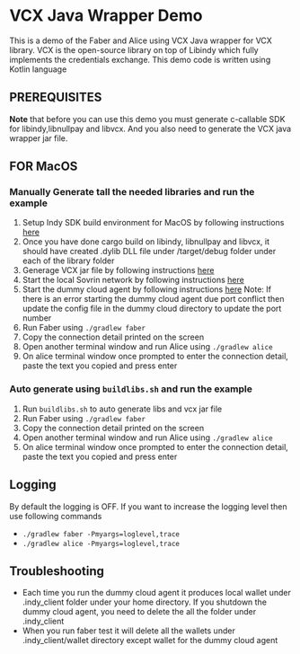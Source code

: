 # VCX Java Wrapper Demo

This is a demo of the Faber and Alice using VCX Java wrapper for VCX library.
VCX is the open-source library on top of Libindy which fully implements the credentials exchange.
This demo code is written using Kotlin language

## PREREQUISITES
**Note** that before you can use this demo you must generate c-callable SDK for libindy,libnullpay and libvcx. And you also need to generate the VCX java wrapper jar file.

## FOR MacOS

### Manually Generate tall the needed libraries and run the example

1. Setup Indy SDK build environment for MacOS by following instructions [here](https://github.com/hyperledger/indy-sdk/blob/master/docs/build-guides/mac-build.md)
2. Once you have done cargo build on libindy, libnullpay and libvcx, it should have created .dylib DLL file under /target/debug folder under each of the library folder
3. Generage VCX jar file by following instructions [here](https://github.com/hyperledger/indy-sdk/tree/master/vcx/wrappers/java#jar)
4. Start the local Sovrin network by following instructions [here](https://github.com/hyperledger/indy-sdk#how-to-start-local-nodes-pool-with-docker)
5. Start the dummy cloud agent by following instructions [here](https://github.com/hyperledger/indy-sdk/blob/master/vcx/dummy-cloud-agent/README.md)
    Note: If there is an error starting the dummy cloud agent due port conflict then update the config file in the dummy cloud directory to update the port number
6. Run Faber using ```./gradlew faber```
7. Copy the connection detail printed on the screen
8. Open another terminal window and run Alice using ```./gradlew alice```
9. On alice terminal window once prompted to enter the connection detail, paste the text you copied and press enter

### Auto generate using ```buildlibs.sh``` and run the example

1. Run ```buildlibs.sh``` to auto generate libs and vcx jar file
2. Run Faber using ```./gradlew faber```
3. Copy the connection detail printed on the screen
4. Open another terminal window and run Alice using ```./gradlew alice```
5. On alice terminal window once prompted to enter the connection detail, paste the text you copied and press enter


## Logging
  By default the logging is OFF. If you want to increase the logging level then use following commands
  - ```./gradlew faber -Pmyargs=loglevel,trace```
  - ```./gradlew alice -Pmyargs=loglevel,trace```


## Troubleshooting
 - Each time you run the dummy cloud agent it produces local wallet under .indy_client folder under your home directory. If you shutdown the dummy cloud agent, you need to delete the all the folder under .indy_client
 - When you run faber test it will delete all the wallets under .indy_client/wallet directory except wallet for the dummy cloud agent
